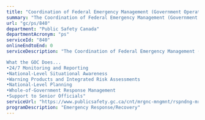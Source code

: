 ```yaml
---
title: "Coordination of Federal Emergency Management (Government Operations Centre)"
summary: "The Coordination of Federal Emergency Management (Government Operations Centre) service from Public Safety Canada is not available end-to-end online, according to the GC Service Inventory."
url: "gc/ps/840"
department: "Public Safety Canada"
departmentAcronym: "ps"
serviceId: "840"
onlineEndtoEnd: 0
serviceDescription: "The Coordination of Federal Emergency Management (Government Operations Centre (GOC)) provides an all-hazards integrated federal emergency response to events (potential or actual, natural or human-induced, accidental or intentional) of national interest. It provides 24/7 monitoring and reporting, national-level situational awareness, warning products and integrated risk assessments, as well as national-level planning and whole-of-government response management. During periods of heightened response, the GOC is augmented by staff from other government departments/agencies (OGD) and non-governmental organizations (NGO) who physically work in the GOC and connect to it virtually.  

What the GOC Does...
•24/7 Monitoring and Reporting 
•National-Level Situational Awareness 
•Warning Products and Integrated Risk Assessments
•National-Level Planning
•Whole-of-Government Response Management
•Support to Senior Officials"
serviceUrl: "https://www.publicsafety.gc.ca/cnt/mrgnc-mngmnt/rspndng-mrgnc-vnts/gvrnmnt-prtns-cntr-en.aspx"
programDescription: "Emergency Response/Recovery"
---
```

